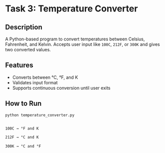 # Task 3: Temperature Converter

## Description
A Python-based program to convert temperatures between Celsius, Fahrenheit, and Kelvin. Accepts user input like `100C`, `212F`, or `300K` and gives two converted values.

## Features
- Converts between °C, °F, and K
- Validates input format
- Supports continuous conversion until user exits

## How to Run
```bash
python temperature_converter.py


100C → °F and K

212F → °C and K

300K → °C and °F

